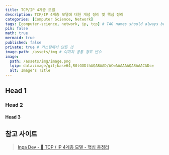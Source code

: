 ```yaml
---
title: TCP/IP 4계층 모델
description: TCP/IP 4계층 모델에 대한 개념 정리 및 핵심 정리
categories: [Computer Science, Network]
tags: [computer-science, network, ip, tcp] # TAG names should always be lowercase
pin: false
math: true
mermaid: true
published: false
private: true # 커스텀해서 만든 것
image-path: /assets/img # 이미지 공통 경로 변수
image:
  path: /assets/img/image.png
  lqip: data:image/gif;base64,R0lGODlhAQABAAD/ACwAAAAAAQABAAACADs=
  alt: Image's Title
---
```


## Head 1

### Head 2

#### Head 3

## 참고 사이트

> [Inpa Dev - 🗼 TCP / IP 4계층 모델 - 핵심 총정리][ref_site_1]

<!-- 이미지 -->

[image_1]: {{page.image-path}}/image_1.png

<!-- 블로그 게시글 -->

[post-title]: {{site.url}}/posts/heap

<!-- 참고 사이트 -->

[ref_site_1]: https://inpa.tistory.com/entry/WEB-%F0%9F%8C%90-TCP-IP-%EC%A0%95%EB%A6%AC-%F0%9F%91%AB%F0%9F%8F%BD-TCP-IP-4%EA%B3%84%EC%B8%B5?category=943705
